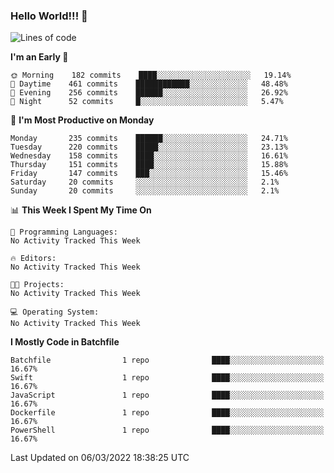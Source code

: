 ### Hello World!!! 👋

<!--
**kekotek/kekotek** is a ✨ _special_ ✨ repository because its `README.md` (this file) appears on your GitHub profile.

Here are some ideas to get you started:

- 🔭 I’m currently working on ...
- 🌱 I’m currently learning ...
- 👯 I’m looking to collaborate on ...
- 🤔 I’m looking for help with ...
- 💬 Ask me about ...
- 📫 How to reach me: ...
- 😄 Pronouns: ...
- ⚡ Fun fact: ...
-->

<!--START_SECTION:waka-->
![Lines of code](https://img.shields.io/badge/From%20Hello%20World%20I%27ve%20Written-19%20Thousand%20lines%20of%20code-blue)

**I'm an Early 🐤** 

```text
🌞 Morning    182 commits    ████░░░░░░░░░░░░░░░░░░░░░   19.14% 
🌆 Daytime    461 commits    ████████████░░░░░░░░░░░░░   48.48% 
🌃 Evening    256 commits    ██████░░░░░░░░░░░░░░░░░░░   26.92% 
🌙 Night      52 commits     █░░░░░░░░░░░░░░░░░░░░░░░░   5.47%

```
📅 **I'm Most Productive on Monday** 

```text
Monday       235 commits    ██████░░░░░░░░░░░░░░░░░░░   24.71% 
Tuesday      220 commits    █████░░░░░░░░░░░░░░░░░░░░   23.13% 
Wednesday    158 commits    ████░░░░░░░░░░░░░░░░░░░░░   16.61% 
Thursday     151 commits    ████░░░░░░░░░░░░░░░░░░░░░   15.88% 
Friday       147 commits    ███░░░░░░░░░░░░░░░░░░░░░░   15.46% 
Saturday     20 commits     ░░░░░░░░░░░░░░░░░░░░░░░░░   2.1% 
Sunday       20 commits     ░░░░░░░░░░░░░░░░░░░░░░░░░   2.1%

```


📊 **This Week I Spent My Time On** 

```text
💬 Programming Languages: 
No Activity Tracked This Week

🔥 Editors: 
No Activity Tracked This Week

🐱‍💻 Projects: 
No Activity Tracked This Week

💻 Operating System: 
No Activity Tracked This Week

```

**I Mostly Code in Batchfile** 

```text
Batchfile                1 repo              ████░░░░░░░░░░░░░░░░░░░░░   16.67% 
Swift                    1 repo              ████░░░░░░░░░░░░░░░░░░░░░   16.67% 
JavaScript               1 repo              ████░░░░░░░░░░░░░░░░░░░░░   16.67% 
Dockerfile               1 repo              ████░░░░░░░░░░░░░░░░░░░░░   16.67% 
PowerShell               1 repo              ████░░░░░░░░░░░░░░░░░░░░░   16.67%

```



 Last Updated on 06/03/2022 18:38:25 UTC
<!--END_SECTION:waka-->
